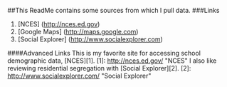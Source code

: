 ##This ReadMe contains some sources from which I pull data.
###Links
1. [NCES] (http://nces.ed.gov)
2. [Google Maps] (http://maps.google.com)
3. [Social Explorer] (http://www.socialexplorer.com)

####Advanced Links
This is my favorite site for accessing school demographic data, [NCES][1].
[1]: http://nces.ed.gov/ "NCES"
I also like reviewing residential segregation with [Social Explorer][2].
[2]: http://www.socialexplorer.com/ "Social Explorer"
